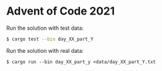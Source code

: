 # Advent of Code 2021

Run the solution with test data:

```sh
$ cargo test --bin day_XX_part_Y
```

Run the solution with real data:

```
$ cargo run --bin day_XX_part_y <data/day_XX_part_Y.txt
```
